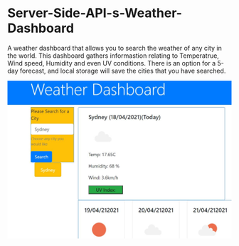 # Server-Side-API-s-Weather-Dashboard

A weather dashboard that allows you to search the weather of any city in the world. This dashboard gathers informastion relating to Temperatrue, Wind speed, Humidity and even UV conditions. There is an option for a 5-day forecast, and local storage will save the cities that you have searched. 

![Screenshot of Weather Dashboard](./Assets/Snapshot.JPG)